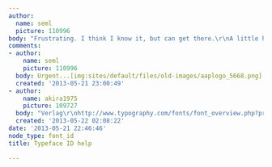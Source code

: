 ```yaml
---
author:
  name: seml
  picture: 110996
body: "Frustrating. I think I know it, but can get there.\r\nA little help?[img:sites/default/files/old-images/aaplogo_4649.png]"
comments:
- author:
    name: seml
    picture: 110996
  body: Urgent...[img:sites/default/files/old-images/aaplogo_5668.png]
  created: '2013-05-21 23:00:49'
- author:
    name: akira1975
    picture: 109727
  body: "Verlag\r\nhttp://www.typography.com/fonts/font_overview.php?productLineID=100009&path=head"
  created: '2013-05-22 02:08:22'
date: '2013-05-21 22:46:46'
node_type: font_id
title: Typeface ID help

---
```

